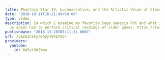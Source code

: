 ```yaml
---
title: Phantasy Star IV, Ludonarrative, and the Artistic Value of Classic Games
date: "2019-10-11T16:21:45+08:00"
type: video
description: In which I examine my favorite Sega Genesis RPG and what it can teach
  us about how to perform critical readings of older games. https://twitter.com/Yaz_Minsky
publishdate: "2018-11-28T07:11:31.000Z"
url: /yazminsky/6A5yY8hIYmo/
providers:
  youtube:
    id: 6A5yY8hIYmo
---
```

